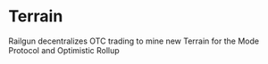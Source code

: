 # Terrain
Railgun decentralizes OTC trading to mine new Terrain for the Mode Protocol and Optimistic Rollup
